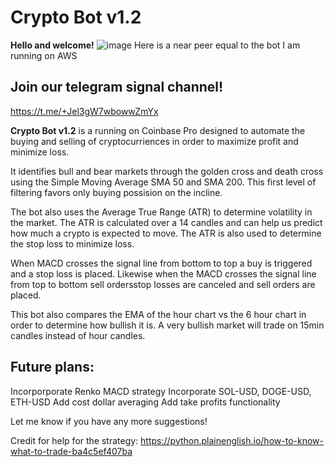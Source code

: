 # Crypto Bot v1.2

**Hello and welcome!**
![image](https://user-images.githubusercontent.com/9837951/146076422-c4d03646-cbdc-43a1-a555-6db6072908d9.png)
Here is a near peer equal to the bot I am running on AWS


## Join our telegram signal channel!
https://t.me/+Jel3gW7wbowwZmYx

**Crypto Bot v1.2** is a running on Coinbase Pro designed to automate the buying and selling of cryptocurriences in order to maximize profit and minimize loss.

It identifies bull and bear markets through the golden cross and death cross using the Simple Moving Average SMA 50 and SMA 200. This first level of filtering favors only buying possision on the incline.

The bot also uses the Average True Range (ATR) to determine volatility in the market. The ATR is calculated over a 14 candles and can help us predict how much a crypto is expected to move. The ATR is also used to determine the stop loss to minimize loss.

When MACD crosses the signal line from bottom to top a buy is triggered and a stop loss is placed. Likewise when the MACD crosses the signal line from top to bottom sell ordersstop losses are canceled and sell orders are placed.

This bot also compares the EMA of the hour chart vs the 6 hour chart in order to determine how bullish it is. A very bullish market will trade on 15min candles instead of hour candles.

## Future plans:
Incorporporate Renko MACD strategy
Incorporate SOL-USD, DOGE-USD, ETH-USD
Add cost dollar averaging
Add take profits functionality

Let me know if you have any more suggestions!

Credit for help for the strategy:
https://python.plainenglish.io/how-to-know-what-to-trade-ba4c5ef407ba
